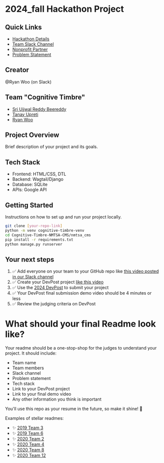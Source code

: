 
# 2024_fall Hackathon Project

## Quick Links
- [Hackathon Details](https://www.ohack.dev/hack/2024_fall)
- [Team Slack Channel](https://opportunity-hack.slack.com/app_redirect?channel=cognitive-timbre)
- [Nonprofit Partner](https://www.ohack.dev/nonprofit/Neurologic%20Music%20Therapy%20Services%20of%20Arizona)
- [Problem Statement](https://ohack.dev/project/iVVw8DhbmgJhzuZnJXb5)

## Creator
@Ryan Woo (on Slack)

## Team "Cognitive Timbre"
- [Sri Ujjwal Reddy Beereddy](https://github.com/sbeeredd04)
- [Tanay Upreti](https://github.com/code-wolf-byte)
- [Ryan Woo](https://github.com/rtwoo)

## Project Overview
Brief description of your project and its goals.

## Tech Stack
- Frontend: HTML/CSS, DTL
- Backend: Wagtail/Django
- Database: SQLite
- APIs: Google API


## Getting Started
Instructions on how to set up and run your project locally.

```bash
git clone [your-repo-link]
python -m venv cognitive-timbre-venv
cd Cognitive-Timbre-NMTSA-CMS/nmtsa_cms
pip install -r requirements.txt
python manage.py runserver
```


## Your next steps
1. ✅ Add everyone on your team to your GitHub repo like [this video posted in our Slack channel](https://opportunity-hack.slack.com/archives/C1Q6YHXQU/p1605657678139600)
2. ✅ Create your DevPost project [like this video](https://youtu.be/vCa7QFFthfU?si=bzMQ91d8j3ZkOD03)
3. ✅ Use the [2024 DevPost](https://opportunity-hack-2024-arizona.devpost.com) to submit your project
4. ✅ Your DevPost final submission demo video should be 4 minutes or less
5. ✅ Review the judging criteria on DevPost

# What should your final Readme look like?
Your readme should be a one-stop-shop for the judges to understand your project. It should include:
- Team name
- Team members
- Slack channel
- Problem statement
- Tech stack
- Link to your DevPost project
- Link to your final demo video
- Any other information you think is important

You'll use this repo as your resume in the future, so make it shine! 🌟

Examples of stellar readmes:
- ✨ [2019 Team 3](https://github.com/2019-Arizona-Opportunity-Hack/Team-3)
- ✨ [2019 Team 6](https://github.com/2019-Arizona-Opportunity-Hack/Team-6)
- ✨ [2020 Team 2](https://github.com/2020-opportunity-hack/Team-02)
- ✨ [2020 Team 4](https://github.com/2020-opportunity-hack/Team-04)
- ✨ [2020 Team 8](https://github.com/2020-opportunity-hack/Team-08)
- ✨ [2020 Team 12](https://github.com/2020-opportunity-hack/Team-12)
